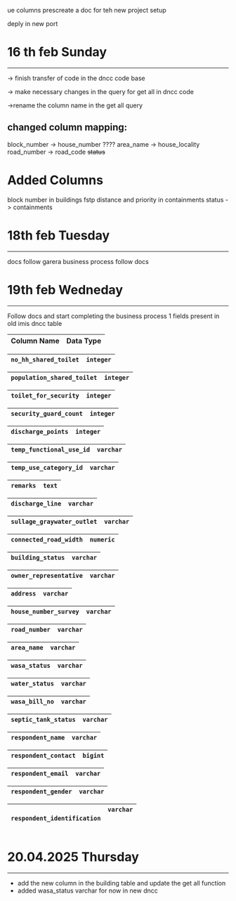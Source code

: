ue columns prescreate a doc for teh new project setup

deply in new port

# 16 th feb Sunday

---

-> finish transfer of code in the dncc code base

-> make necessary changes in the query for get all in dncc code

->rename the column name in the get all query

## changed column mapping:

block_number -> house_number ????
area_name -> house_locality
road_number -> road_code
~~status~~

# Added Columns

block number in buildings
fstp distance and priority in containments
status -> containments

# 18th feb Tuesday

---

docs follow garera business process follow docs

# 19th feb Wedneday

---

Follow docs and start completing the business process 1
fields present in old imis dncc table

| **Column Name** | **Data Type** |
| --------------------- | ------------------- |

| `no_hh_shared_toilet` | `integer` |
| ----------------------- | ----------- |

| `population_shared_toilet` | `integer` |
| ---------------------------- | ----------- |

| `toilet_for_security` | `integer` |
| ----------------------- | ----------- |

| `security_guard_count` | `integer` |
| ------------------------ | ----------- |

| `discharge_points` | `integer` |
| -------------------- | ----------- |

| `temp_functional_use_id` | `varchar` |
| -------------------------- | ----------- |

| `temp_use_category_id` | `varchar` |
| ------------------------ | ----------- |

| `remarks` | `text` |
| ----------- | -------- |

| `discharge_line` | `varchar` |
| ------------------ | ----------- |

| `sullage_graywater_outlet` | `varchar` |
| ---------------------------- | ----------- |

| `connected_road_width` | `numeric` |
| ------------------------ | ----------- |

| `building_status` | `varchar` |
| ------------------- | ----------- |

| `owner_representative` | `varchar` |
| ------------------------ | ----------- |

| `address` | `varchar` |
| ----------- | ----------- |

| `house_number_survey` | `varchar` |
| ----------------------- | ----------- |

| `road_number` | `varchar` |
| --------------- | ----------- |

| `area_name` | `varchar` |
| ------------- | ----------- |

| `wasa_status` | `varchar` |
| --------------- | ----------- |

| `water_status` | `varchar` |
| ---------------- | ----------- |

| `wasa_bill_no` | `varchar` |
| ---------------- | ----------- |

| `septic_tank_status` | `varchar` |
| ---------------------- | ----------- |

| `respondent_name` | `varchar` |
| ------------------- | ----------- |

| `respondent_contact` | `bigint` |
| ---------------------- | ---------- |

| `respondent_email` | `varchar` |
| -------------------- | ----------- |

| `respondent_gender` | `varchar` |
| --------------------- | ----------- |

| `respondent_identification` | `varchar`<br /><br /><br /> |
| ----------------------------- | ----------------------------- |

# 20.04.2025 Thursday

---

- add the new column in the building table and update the get all function
- added wasa_status varchar for now in new dncc
